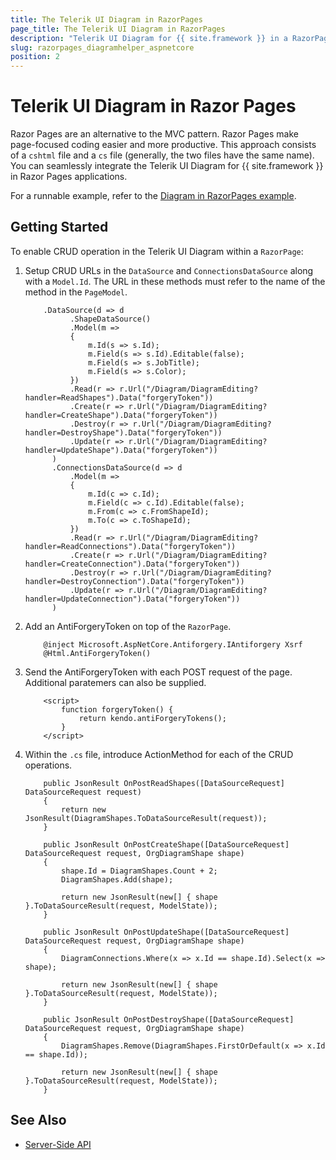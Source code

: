 ```yaml
---
title: The Telerik UI Diagram in RazorPages
page_title: The Telerik UI Diagram in RazorPages
description: "Telerik UI Diagram for {{ site.framework }} in a RazorPages application."
slug: razorpages_diagramhelper_aspnetcore
position: 2
---
```


# Telerik UI Diagram in Razor Pages


Razor Pages are an alternative to the MVC pattern. Razor Pages make page-focused coding easier and more productive. This approach consists of a `cshtml` file and a `cs` file (generally, the two files have the same name). You can seamlessly integrate the Telerik UI Diagram for {{ site.framework }} in Razor Pages applications.

For a runnable example, refer to the [Diagram in RazorPages example](https://github.com/telerik/ui-for-aspnet-core-examples/tree/master/Telerik.Examples.RazorPages/Telerik.Examples.RazorPages/Pages/Diagram).

## Getting Started

To enable CRUD operation in the Telerik UI Diagram within a `RazorPage`:


1. Setup CRUD URLs in the `DataSource` and `ConnectionsDataSource` along with a `Model.Id`. The URL in these methods must refer to the name of the method in the `PageModel`.


    ```
        .DataSource(d => d
              .ShapeDataSource()
              .Model(m =>
              {
                  m.Id(s => s.Id);
                  m.Field(s => s.Id).Editable(false);
                  m.Field(s => s.JobTitle);
                  m.Field(s => s.Color);
              })
              .Read(r => r.Url("/Diagram/DiagramEditing?handler=ReadShapes").Data("forgeryToken"))
              .Create(r => r.Url("/Diagram/DiagramEditing?handler=CreateShape").Data("forgeryToken"))
              .Destroy(r => r.Url("/Diagram/DiagramEditing?handler=DestroyShape").Data("forgeryToken"))
              .Update(r => r.Url("/Diagram/DiagramEditing?handler=UpdateShape").Data("forgeryToken"))
          )
          .ConnectionsDataSource(d => d
              .Model(m =>
              {
                  m.Id(c => c.Id);
                  m.Field(c => c.Id).Editable(false);
                  m.From(c => c.FromShapeId);
                  m.To(c => c.ToShapeId);
              })
              .Read(r => r.Url("/Diagram/DiagramEditing?handler=ReadConnections").Data("forgeryToken"))
              .Create(r => r.Url("/Diagram/DiagramEditing?handler=CreateConnection").Data("forgeryToken"))
              .Destroy(r => r.Url("/Diagram/DiagramEditing?handler=DestroyConnection").Data("forgeryToken"))
              .Update(r => r.Url("/Diagram/DiagramEditing?handler=UpdateConnection").Data("forgeryToken"))
          )
    ```
1. Add an AntiForgeryToken on top of the `RazorPage`.

    ```
        @inject Microsoft.AspNetCore.Antiforgery.IAntiforgery Xsrf
        @Html.AntiForgeryToken()
    ```

1. Send the AntiForgeryToken with each POST request of the page. Additional paratemers can also be supplied.

    ```
        <script>
            function forgeryToken() {
                return kendo.antiForgeryTokens();
            }
        </script>
    ```
1. Within the `.cs` file, introduce ActionMethod for each of the CRUD operations.


    ```
        public JsonResult OnPostReadShapes([DataSourceRequest] DataSourceRequest request)
        {
            return new JsonResult(DiagramShapes.ToDataSourceResult(request));
        }

        public JsonResult OnPostCreateShape([DataSourceRequest] DataSourceRequest request, OrgDiagramShape shape)
        {
            shape.Id = DiagramShapes.Count + 2;
            DiagramShapes.Add(shape);

            return new JsonResult(new[] { shape }.ToDataSourceResult(request, ModelState));
        }
        
        public JsonResult OnPostUpdateShape([DataSourceRequest] DataSourceRequest request, OrgDiagramShape shape)
        {
            DiagramConnections.Where(x => x.Id == shape.Id).Select(x => shape);

            return new JsonResult(new[] { shape }.ToDataSourceResult(request, ModelState));
        }
        
        public JsonResult OnPostDestroyShape([DataSourceRequest] DataSourceRequest request, OrgDiagramShape shape)
        {
            DiagramShapes.Remove(DiagramShapes.FirstOrDefault(x => x.Id == shape.Id));

            return new JsonResult(new[] { shape }.ToDataSourceResult(request, ModelState));
        }
    ```

## See Also

* [Server-Side API](/api/diagram)

